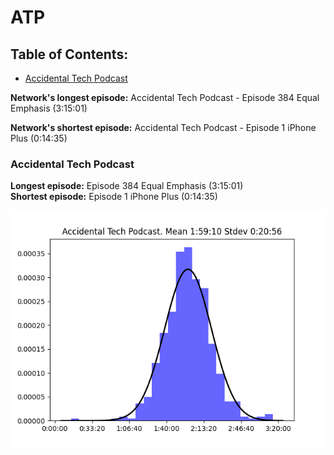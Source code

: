 # ATP

## Table of Contents:
- [Accidental Tech Podcast](#Accidental-Tech-Podcast)  

**Network's longest episode:** Accidental Tech Podcast - Episode 384 Equal Emphasis (3:15:01)

**Network's shortest episode:** Accidental Tech Podcast - Episode 1 iPhone Plus (0:14:35)

### Accidental Tech Podcast

**Longest episode:** Episode 384 Equal Emphasis (3:15:01)  
**Shortest episode:** Episode 1 iPhone Plus (0:14:35)  

![](../images/Accidental%20Tech%20Podcast.png)